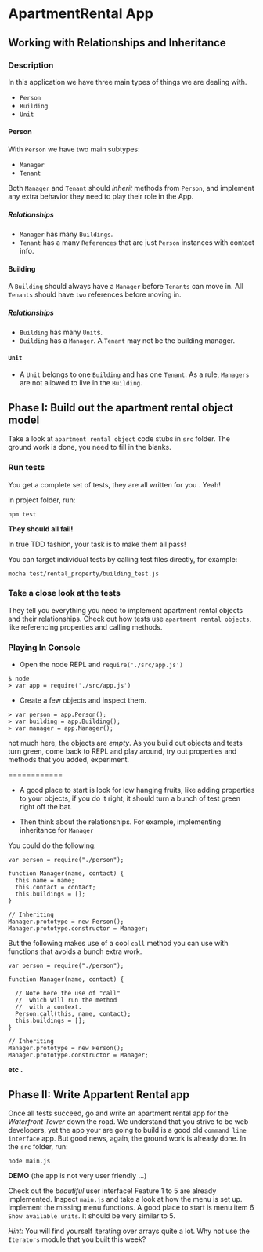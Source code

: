# ApartmentRental App
## Working with Relationships and Inheritance

### Description

In this application we have three main types of things we are dealing with.

* `Person`
* `Building`
* `Unit`


#### Person

With `Person` we have two main subtypes:

* `Manager`
* `Tenant`

Both `Manager` and `Tenant` should *inherit* methods from `Person`, and implement any extra behavior they need to play their role in the App.

##### Relationships

* `Manager` has many `Buildings`.
* `Tenant` has a many `References` that are just `Person` instances with contact info. 

#### Building

A `Building` should always have a `Manager` before `Tenants` can move in. All `Tenants` should have `two` references before moving in.

##### Relationships

* `Building` has many `Unit`s. 
* `Building` has a `Manager`. A `Tenant` may not be the building manager. 

#### `Unit`

* A `Unit` belongs to one `Building` and has one `Tenant`. As a rule, `Managers` are not allowed to live in the `Building`.


## Phase I: Build out the apartment rental object model

Take a look at `apartment rental object` code stubs in `src` folder. The ground work is done, you need to fill in the blanks.

### Run tests

You get a complete set of tests, they are all written for you . Yeah!

in project folder, run:
	
	npm test
	
**They should all fail!** 

In true TDD fashion, your task is to make them all pass! 

You can target individual tests by calling test files directly, for example:

	mocha test/rental_property/building_test.js


### Take a close look at the tests

They tell you everything you need to implement apartment rental objects and their relationships. Check out how tests use `apartment rental objects`, like referencing properties and calling methods.


### Playing In Console

* Open the node REPL and `require('./src/app.js')`

```
$ node
> var app = require('./src/app.js')
```

* Create a few objects and inspect them.

```
> var person = app.Person();
> var building = app.Building();
> var manager = app.Manager();
```

not much here, the objects are *empty*. As you build out objects and tests turn green, come back to REPL and play around, try out properties and methods that you added, experiment.

============

* A good place to start is look for low hanging fruits, like adding properties to your objects, if you do it right, it should turn a bunch of test green right off the bat.

* Then think about the relationships. For example, implementing inheritance for `Manager`

You could do the following:

```
var person = require("./person");

function Manager(name, contact) {
  this.name = name;
  this.contact = contact;
  this.buildings = [];
}

// Inheriting
Manager.prototype = new Person();
Manager.prototype.constructor = Manager;

```

But the following makes use of a cool `call` method you can use with functions that avoids a bunch extra work.

```
var person = require("./person");

function Manager(name, contact) {

  // Note here the use of "call"
  //  which will run the method 
  //  with a context.
  Person.call(this, name, contact);
  this.buildings = [];
}

// Inheriting
Manager.prototype = new Person();
Manager.prototype.constructor = Manager;

```

**etc .**


## Phase II: Write Appartent Rental app

Once all tests succeed, go and write an apartment rental app for the *Waterfront Tower* down the road. We understand that you strive to be web developers, yet the app your are going to build is a good old `command line interface` app. But good news, again, the ground work is already done. In the `src` folder, run:

	node main.js

**DEMO** (the app is not very user friendly ...)
	
Check out the *beautiful* user interface! Feature 1 to 5 are already implemented. Inspect `main.js` and take a look at how the menu is set up. Implement the missing menu functions. A good place to start is menu item 6 `Show available units`. It should be very similar to 5. 

*Hint:* You will find yourself iterating over arrays quite a lot. Why not use the `Iterators` module that you built this week? 	

	




